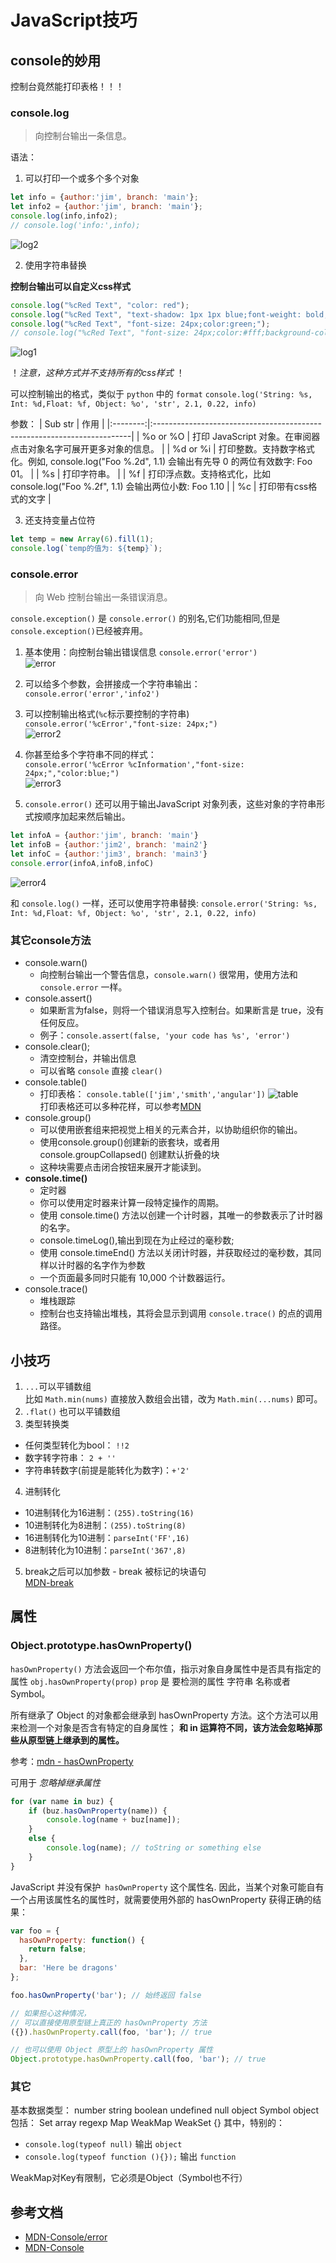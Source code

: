 # JavaScript技巧

## console的妙用
控制台竟然能打印表格！！！
### console.log

> 向控制台输出一条信息。

语法：
1. 可以打印一个或多个多个对象
```javascript
let info = {author:'jim', branch: 'main'};
let info2 = {author:'jim', branch: 'main'};
console.log(info,info2);
// console.log('info:',info);
```
![log2](https://s2.loli.net/2021/12/25/95bTV6GF7dNpJlD.png)

2. 使用字符串替换

**控制台输出可以自定义css样式**
```javascript
console.log("%cRed Text", "color: red");
console.log("%cRed Text", "text-shadow: 1px 1px blue;font-weight: bold;");
console.log("%cRed Text", "font-size: 24px;color:green;");
// console.log("%cRed Text", "font-size: 24px;color:#fff;background-color:blue;");
```
![log1](https://s2.loli.net/2021/12/25/NaMgvdPmxXyr9QD.png)

！_注意，这种方式并不支持所有的css样式_ ！

可以控制输出的格式，类似于 `python` 中的 `format` 
`console.log('String: %s, Int: %d,Float: %f, Object: %o', 'str', 2.1, 0.22, info)`

参数：
| Sub str  | 作用                                                                      |
|:--------:|:------------------------------------------------------------------------|
| %o or %O | 打印 JavaScript 对象。在审阅器点击对象名字可展开更多对象的信息。                                  |
| %d or %i | 打印整数。支持数字格式化。例如, console.log("Foo %.2d", 1.1) 会输出有先导 0 的两位有效数字: Foo 01。 |
|    %s    | 打印字符串。                                                                  |
|    %f    | 打印浮点数。支持格式化，比如 console.log("Foo %.2f", 1.1) 会输出两位小数: Foo 1.10           |
|    %c    | 打印带有css格式的文字                                                            |

3. 还支持变量占位符

```javascript
let temp = new Array(6).fill(1);
console.log(`temp的值为: ${temp}`);
```

### console.error 
> 向 Web 控制台输出一条错误消息。

`console.exception()` 是 `console.error()` 的别名,它们功能相同,但是`console.exception()`已经被弃用。

1. 基本使用：向控制台输出错误信息 `console.error('error')`  
![error](https://s2.loli.net/2021/12/25/BcVGO3MTW1biSaH.png)

2. 可以给多个参数，会拼接成一个字符串输出： `console.error('error','info2')`
3. 可以控制输出格式(`%c`标示要控制的字符串)  
   `console.error('%cError',"font-size: 24px;")`  
   ![error2](https://s2.loli.net/2021/12/25/RsWT6o3fygHnGAv.png)
4. 你甚至给多个字符串不同的样式：  
`console.error('%cError %cInformation',"font-size: 24px;","color:blue;") `  
   ![error3](https://s2.loli.net/2021/12/25/zvxa9WedjRUATq3.png)

5. `console.error()` 还可以用于输出JavaScript 对象列表，这些对象的字符串形式按顺序加起来然后输出。  
```javascript
let infoA = {author:'jim', branch: 'main'}
let infoB = {author:'jim2', branch: 'main2'}
let infoC = {author:'jim3', branch: 'main3'}
console.error(infoA,infoB,infoC)
```
![error4](https://s2.loli.net/2021/12/25/QSMK7jBgGyatqiv.png)

和 `console.log()` 一样，还可以使用字符串替换:
`console.error('String: %s, Int: %d,Float: %f, Object: %o', 'str', 2.1, 0.22, info)`

### 其它console方法

- console.warn()
  - 向控制台输出一个警告信息，`console.warn()` 很常用，使用方法和 `console.error` 一样。  
- console.assert()
  - 如果断言为false，则将一个错误消息写入控制台。如果断言是 true，没有任何反应。
  - 例子：`console.assert(false, 'your code has %s', 'error')`
- console.clear();
  - 清空控制台，并输出信息
  - 可以省略 `console` 直接 `clear()` 
- console.table()
  - 打印表格： `console.table(['jim','smith','angular'])`
![table](https://s2.loli.net/2021/12/25/m6TVGUYclhKaXMi.png)  
打印表格还可以多种花样，可以参考[MDN](https://developer.mozilla.org/zh-CN/docs/Web/API/Console/table)
- console.group()
  - 可以使用嵌套组来把视觉上相关的元素合并，以协助组织你的输出。
  - 使用console.group()创建新的嵌套块，或者用console.groupCollapsed() 创建默认折叠的块
  - 这种块需要点击闭合按钮来展开才能读到。
- **console.time()**
  - 定时器
  - 你可以使用定时器来计算一段特定操作的周期。
  - 使用 console.time() 方法以创建一个计时器，其唯一的参数表示了计时器的名字。
  - console.timeLog(),输出到现在为止经过的毫秒数;
  - 使用 console.timeEnd() 方法以关闭计时器，并获取经过的毫秒数，其同样以计时器的名字作为参数
  - 一个页面最多同时只能有 10,000 个计数器运行。
- console.trace()
  - 堆栈跟踪
  - 控制台也支持输出堆栈，其将会显示到调用 `console.trace()` 的点的调用路径。


## 小技巧

1. `...`可以平铺数组  
比如 `Math.min(nums)` 直接放入数组会出错，改为 `Math.min(...nums)` 即可。
2. `.flat()` 也可以平铺数组
3. 类型转换类  
- 任何类型转化为bool： `!!2`
- 数字转字符串： `2 + ''`
- 字符串转数字(前提是能转化为数字)：`+'2'`
4. 进制转化
- 10进制转化为16进制：`(255).toString(16)`
- 10进制转化为8进制：`(255).toString(8)`
- 16进制转化为10进制：`parseInt('FF',16)`
- 8进制转化为10进制：`parseInt('367',8)`
5. break之后可以加参数 - break 被标记的块语句  
[MDN-break](https://developer.mozilla.org/zh-CN/docs/Web/JavaScript/Reference/Statements/break)

## 属性
### Object.prototype.hasOwnProperty()
`hasOwnProperty()` 方法会返回一个布尔值，指示对象自身属性中是否具有指定的属性
`obj.hasOwnProperty(prop)`
`prop` 是 要检测的属性 字符串 名称或者 Symbol。

所有继承了 Object 的对象都会继承到 hasOwnProperty 方法。这个方法可以用来检测一个对象是否含有特定的自身属性；
**和 in 运算符不同，该方法会忽略掉那些从原型链上继承到的属性。**

参考：[mdn - hasOwnProperty](https://developer.mozilla.org/zh-CN/docs/Web/JavaScript/Reference/Global_Objects/Object/hasOwnProperty)

可用于 _忽略掉继承属性_
```js
for (var name in buz) {
    if (buz.hasOwnProperty(name)) {
        console.log(name + buz[name]);
    }
    else {
        console.log(name); // toString or something else
    }
}
```
JavaScript 并没有保护` hasOwnProperty` 这个属性名.
因此，当某个对象可能自有一个占用该属性名的属性时，就需要使用外部的 hasOwnProperty 获得正确的结果：
```javascript
var foo = {
  hasOwnProperty: function() {
    return false;
  },
  bar: 'Here be dragons'
};

foo.hasOwnProperty('bar'); // 始终返回 false

// 如果担心这种情况，
// 可以直接使用原型链上真正的 hasOwnProperty 方法
({}).hasOwnProperty.call(foo, 'bar'); // true

// 也可以使用 Object 原型上的 hasOwnProperty 属性
Object.prototype.hasOwnProperty.call(foo, 'bar'); // true
```

### 其它

基本数据类型： number string boolean undefined null object Symbol
object包括： Set array regexp Map WeakMap WeakSet {}
其中，特别的：
- `console.log(typeof null)` 输出 `object`
- `console.log(typeof function (){});` 输出 `function`


WeakMap对Key有限制，它必须是Object（Symbol也不行）


## 参考文档

- [MDN-Console/error](https://developer.mozilla.org/zh-CN/docs/Web/API/Console/error)
- [MDN-Console](https://developer.mozilla.org/zh-CN/docs/Web/API/Console#outputting_text_to_the_console)

